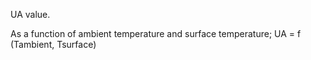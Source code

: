 UA value.


<!-- comment -->


As a function of ambient temperature and surface temperature; UA = f (Tambient, Tsurface)
